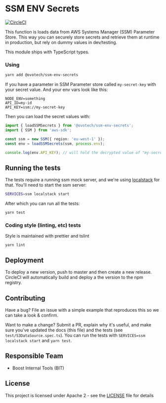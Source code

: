 # SSM ENV Secrets

[![CircleCI](https://circleci.com/gh/ovotech/ssm-env-secrets.svg?style=svg&circle-token=d9be710126b12e0271cb77a09d08a7e2129ba112)](https://circleci.com/gh/ovotech/ssm-env-secrets)

This function is loads data from AWS Systems Manager (SSM) Parameter Store. This way you can securely store secrets and retrieve them at runtime in production, but rely on dummy values in dev/testing.

This module ships with TypeScript types.

### Using

```bash
yarn add @ovotech/ssm-env-secrets
```

If you have a parameter in SSM Parameter store called `my-secret-key` with your secret value. And your env vars look like this:

```
NODE_ENV=something
API_ID=my-id
API_KEY=ssm://my-secret-key
```

Then you can load the secret values with:

```ts
import { loadSSMSecrets } from '@ovotech/ssm-env-secrets';
import { SSM } from 'aws-sdk';

const ssm = new SSM({ region: 'eu-west-1' });
const env = loadSSMSecrets(ssm, process.env);

console.log(env.API_KEY); // will hold the decrypted value of "my-secret-key" parameter
```

## Running the tests

The tests require a running ssm mock server, and we're using [localstack](https://github.com/localstack/localstack) for that.
You'll need to start the ssm server:

```bash
SERVICES=ssm localstack start
```

After which you can run all the tests:

```bash
yarn test
```

### Coding style (linting, etc) tests

Style is maintained with prettier and tslint

```
yarn lint
```

## Deployment

To deploy a new version, push to master and then create a new release. CircleCI will automatically build and deploy a the version to the npm registry.

## Contributing

Have a bug? File an issue with a simple example that reproduces this so we can take a look & confirm.

Want to make a change? Submit a PR, explain why it's useful, and make sure you've updated the docs (this file) and the tests (see `test/S3DataSource.spec.ts`). You can run the tests with `SERVICES=ssm localstack start` and `yarn test`.

## Responsible Team

- Boost Internal Tools (BIT)

## License

This project is licensed under Apache 2 - see the [LICENSE](LICENSE) file for details
